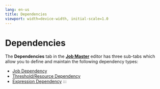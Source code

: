 ```yaml
---
lang: en-us
title: Dependencies
viewport: width=device-width, initial-scale=1.0
---
```


#  Dependencies

The **Dependencies** tab in the **[Job Master](Using-Job-Master.md)** editor has three sub-tabs which
allow you to define and maintain the following dependency types:

-   [Job Dependency](Job-Dependency.md)
-   [Threshold/Resource     Dependency](Threshold-and-Resource-Dependency.md)
-   [Expression Dependency](Expression-Dependency.md)
:::

 


